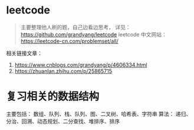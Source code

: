 # leetcode  

> 主要整理他人刷的题，自己边看边思考， 详见： https://github.com/grandyang/leetcode
leetcode 中文网站： https://leetcode-cn.com/problemset/all/



相关链接文章：
1.  https://www.cnblogs.com/grandyang/p/4606334.html
2.  https://zhuanlan.zhihu.com/p/25865715


# 复习相关的数据结构
主要包括： 数组、队列、栈、队列、图、二叉树、哈希表、字符串
算法： 递归、分治、回溯、动态规划、二分查找、堆排序、排序

